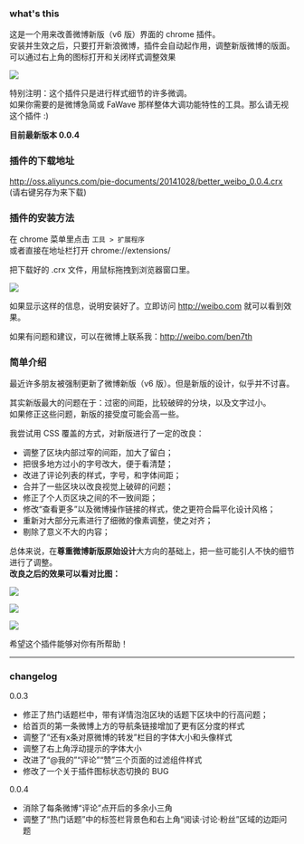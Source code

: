 ### what's this
这是一个用来改善微博新版（v6 版）界面的 chrome 插件。<br/>
安装并生效之后，只要打开新浪微博，插件会自动起作用，调整新版微博的版面。<br/>
可以通过右上角的图标打开和关闭样式调整效果<br/>

![](http://img.teamkn.com/i/xX8aRobU.png)

特别注明：这个插件只是进行样式细节的许多微调。<br/>
如果你需要的是微博急简或 FaWave 那样整体大调功能特性的工具。那么请无视这个插件 :)

**目前最新版本 0.0.4**

### 插件的下载地址
http://oss.aliyuncs.com/pie-documents/20141028/better_weibo_0.0.4.crx <br/>
(请右键另存为来下载)

### 插件的安装方法
在 chrome 菜单里点击 `工具 > 扩展程序` <br/>
或者直接在地址栏打开 chrome://extensions/

把下载好的 .crx 文件，用鼠标拖拽到浏览器窗口里。

![](http://img.teamkn.com/i/bd47cYMn.png)

如果显示这样的信息，说明安装好了。立即访问 http://weibo.com 就可以看到效果。

如果有问题和建议，可以在微博上联系我：http://weibo.com/ben7th


### 简单介绍
最近许多朋友被强制更新了微博新版（v6 版）。但是新版的设计，似乎并不讨喜。<br/>


其实新版最大的问题在于：过密的间距，比较破碎的分块，以及文字过小。<br/>
如果修正这些问题，新版的接受度可能会高一些。

我尝试用 CSS 覆盖的方式，对新版进行了一定的改良：

- 调整了区块内部过窄的间距，加大了留白；
- 把很多地方过小的字号改大，便于看清楚；
- 改进了评论列表的样式，字号，和字体间距；
- 合并了一些区块以改良视觉上破碎的问题；
- 修正了个人页区块之间的不一致间距；
- 修改“查看更多”以及微博操作链接的样式，使之更符合扁平化设计风格；
- 重新对大部分元素进行了细微的像素调整，使之对齐；
- 剔除了意义不大的内容；

总体来说，在**尊重微博新版原始设计**大方向的基础上，把一些可能引人不快的细节进行了调整。<br/>
**改良之后的效果可以看对比图：**

![](http://img.teamkn.com/i/I4wYBbip.jpg)

![](http://img.teamkn.com/i/fCLeFV85.jpg)

![](http://img.teamkn.com/i/imzSsgE0.jpg)

希望这个插件能够对你有所帮助！

----------------------

### changelog

0.0.3
- 修正了热门话题栏中，带有详情泡泡区块的话题下区块中的行高问题；
- 给首页的第一条微博上方的导航条链接增加了更有区分度的样式
- 调整了“还有x条对原微博的转发”栏目的字体大小和头像样式
- 调整了右上角浮动提示的字体大小
- 改进了“@我的”“评论”“赞”三个页面的过滤组件样式
- 修改了一个关于插件图标状态切换的 BUG

0.0.4
- 消除了每条微博“评论”点开后的多余小三角
- 调整了“热门话题”中的标签栏背景色和右上角“阅读·讨论·粉丝”区域的边距问题